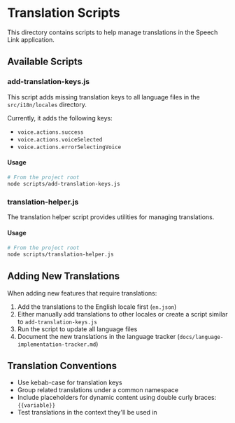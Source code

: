 # Translation Scripts

This directory contains scripts to help manage translations in the Speech Link application.

## Available Scripts

### add-translation-keys.js

This script adds missing translation keys to all language files in the `src/i18n/locales` directory.

Currently, it adds the following keys:
- `voice.actions.success`
- `voice.actions.voiceSelected`
- `voice.actions.errorSelectingVoice`

#### Usage

```bash
# From the project root
node scripts/add-translation-keys.js
```

### translation-helper.js

The translation helper script provides utilities for managing translations.

#### Usage

```bash
# From the project root
node scripts/translation-helper.js
```

## Adding New Translations

When adding new features that require translations:

1. Add the translations to the English locale first (`en.json`)
2. Either manually add translations to other locales or create a script similar to `add-translation-keys.js`
3. Run the script to update all language files
4. Document the new translations in the language tracker (`docs/language-implementation-tracker.md`)

## Translation Conventions

- Use kebab-case for translation keys
- Group related translations under a common namespace
- Include placeholders for dynamic content using double curly braces: `{{variable}}`
- Test translations in the context they'll be used in 